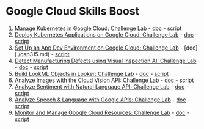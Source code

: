 # Google Cloud Skills Boost

1. [Manage Kubernetes in Google Cloud: Challenge Lab][gsp510] - [doc](./gsp510.md) - [script](./gsp510.sh)
2. [Deploy Kubernetes Applications on Google Cloud: Challenge Lab][gsp318] - [doc](./gsp318.md) - [script](./gsp318.md)
3. [Set Up an App Dev Environment on Google Cloud: Challenge Lab][gsp315] - [doc][./gsp315.md) - [script](./gsp315.md)
4. [Detect Manufacturing Defects using Visual Inspection AI: Challenge Lab][gsp366] - [doc](./gsp366.md) - [script](./gsp366.md)
5. [Build LookML Objects in Looker: Challenge Lab][gsp361] - [doc](./gsp361.md) - [script](./gsp361.sh)
6. [Analyze Images with the Cloud Vision API: Challenge Lab][arc122] - [doc](./arc122.md) - [script](./arc122.sh)
7. [Analyze Sentiment with Natural Language API: Challenge Lab][arc130] - [doc](./arc130.md) - [script](./arc130.sh)
8. [Analyze Speech & Language with Google APIs: Challenge Lab][arc114] - [doc](./arc114.md) - [script](./arc114.sh)
9. [Monitor and Manage Google Cloud Resources: Challenge Lab][arc101] - [doc](./arc101.md) - [script](./arc101.sh)

[gsp510]: https://www.cloudskillsboost.google/course_templates/783/labs/408511
[gsp318]: https://www.cloudskillsboost.google/focuses/10457?parent=catalog#step1
[gsp315]: https://www.cloudskillsboost.google/focuses/10379?parent=catalog
[gsp366]: https://www.cloudskillsboost.google/course_templates/644/labs/462782
[gsp361]: https://www.cloudskillsboost.google/games/4993/labs/32544
[arc122]: https://www.cloudskillsboost.google/course_templates/633/labs/461567
[arc130]: https://www.cloudskillsboost.google/course_templates/667/labs/461611
[arc114]: https://www.cloudskillsboost.google/focuses/63851?parent=catalog
[arc101]: https://www.cloudskillsboost.google/course_templates/653/labs/461539
